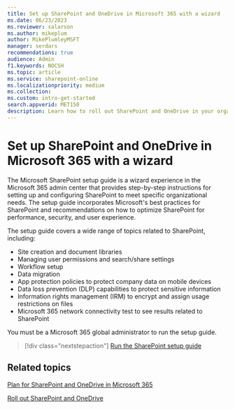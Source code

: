 ```yaml
---
title: Set up SharePoint and OneDrive in Microsoft 365 with a wizard
ms.date: 06/23/2023
ms.reviewer: salarson
ms.author: mikeplum
author: MikePlumleyMSFT
manager: serdars
recommendations: true
audience: Admin
f1.keywords: NOCSH
ms.topic: article
ms.service: sharepoint-online
ms.localizationpriority: medium
ms.collection:  
ms.custom: intro-get-started
search.appverid: MET150
description: Learn how to roll out SharePoint and OneDrive in your organization by using a wizard in the Microsoft 365 admin center
---
```


# Set up SharePoint and OneDrive in Microsoft 365 with a wizard

The Microsoft SharePoint setup guide is a wizard experience in the Microsoft 365 admin center that provides step-by-step instructions for setting up and configuring SharePoint to meet specific organizational needs. The setup guide incorporates Microsoft's best practices for SharePoint and recommendations on how to optimize SharePoint for performance, security, and user experience.

The setup guide covers a wide range of topics related to SharePoint, including:

- Site creation and document libraries
- Managing user permissions and search/share settings
- Workflow setup
- Data migration
- App protection policies to protect company data on mobile devices
- Data loss prevention (DLP) capabilities to protect sensitive information
- Information rights management (IRM) to encrypt and assign usage restrictions on files
- Microsoft 365 network connectivity test to see results related to SharePoint

You must be a Microsoft 365 global administrator to run the setup guide.

> [!div class="nextstepaction"]
> [Run the SharePoint setup guide](https://go.microsoft.com/fwlink/?linkid=2224196)

## Related topics

[Plan for SharePoint and OneDrive in Microsoft 365](plan-for-sharepoint-onedrive.md)

[Roll out SharePoint and OneDrive](roll-out-sharepoint-onedrive.md)
